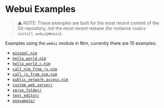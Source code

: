 # Webui Examples

> ⚠️ NOTE: These examples are built for the most recent commit of the Git
> repository, *not* the most recent release (for instance `nimble install webui@#main`).

Examples using the `webui` module in Nim, currently there are 10 examples:

* [`minimal.nim`](./minimal.nim)
* [`hello_world.nim`](./hello_world.nim)
* [`hello_world_c.nim`](./hello_world_c.nim)
* [`call_nim_from_js.nim`](./call_nim_from_js.nim)
* [`call_js_from_nim.nim`](./call_js_from_nim.nim)
* [`public_network_access.nim`](./public_network_access.nim)
* [`custom_web_server/`](./custom_web_server/)
* [`serve_folder/`](./serve_folder/)
* [`text_editor/`](./text_editor/)
* [`qxexample/`](./qxexample/)
